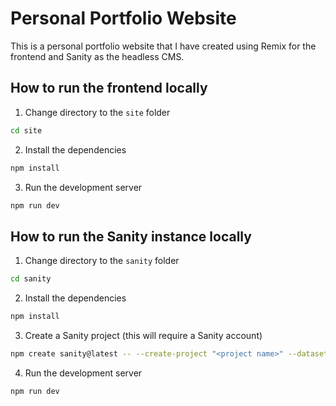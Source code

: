 # Personal Portfolio Website
This is a personal portfolio website that I have created using Remix for the frontend and Sanity as the headless CMS.

## How to run the frontend locally
1. Change directory to the `site` folder
```bash
cd site
```
2. Install the dependencies
```bash
npm install
```
3. Run the development server
```bash
npm run dev
```

## How to run the Sanity instance locally
1. Change directory to the `sanity` folder
```bash
cd sanity
```
2. Install the dependencies
```bash
npm install
```
3. Create a Sanity project (this will require a Sanity account)
```bash
npm create sanity@latest -- --create-project "<project name>" --dataset production
```
4. Run the development server
```bash
npm run dev
```